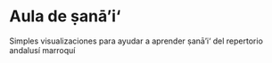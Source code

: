 # Aula de ṣanā’i‘
Simples visualizaciones para ayudar a aprender ṣanā’i‘ del repertorio andalusí marroquí
